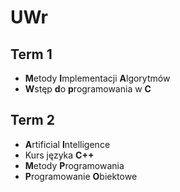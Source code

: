# UWr
## Term 1
* **M**etody **I**mplementacji **A**lgorytmów
* **W**stęp **d**o **p**rogramowania w **C**
## Term 2
* **A**rtificial **I**ntelligence
* Kurs języka **C++**
* **M**etody **P**rogramowania
* **P**rogramowanie **O**biektowe